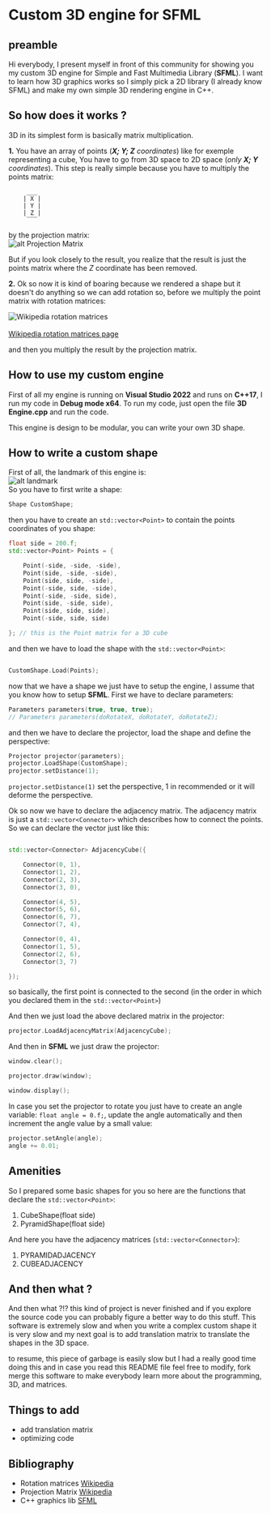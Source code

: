 ﻿# Custom 3D engine for SFML


## preamble

Hi everybody, I present myself in front of this community for showing
you my custom 3D engine for Simple and Fast Multimedia Library (**SFML**).
I want to learn how 3D graphics works so I simply pick a 2D library (I already
know SFML) and make my own simple 3D rendering engine in C++.


## So how does it works ?

3D in its simplest form is basically matrix multiplication.

**1.** You have an array of points (***X; Y; Z** coordinates*) like for exemple 
representing a cube, You have to go from 3D space to 2D space 
(*only **X; Y** coordinates*).
This step is really simple because you have to multiply the points matrix:
```
     ___
    | X |
    | Y |
    | Z |
     ‾‾‾
```
by the projection matrix:<br/>
![alt Projection Matrix](https://wikimedia.org/api/rest_v1/media/math/render/svg/0fae863970e466a20b888f60585547bef7e06837)


But if you look closely to the result, you realize that the result is
just the points matrix where the *Z* coordinate has been removed.


**2.** Ok so now it is kind of boaring because we rendered a shape but it
doesn't do anything so we can add rotation so, before we multiply the point
matrix with rotation matrices:

![Wikipedia rotation matrices](https://wikimedia.org/api/rest_v1/media/math/render/svg/39b17b4c8417e071083a2a1756d51014d5b34900)<br/><br/>
[Wikipedia rotation matrices page](https://en.wikipedia.org/wiki/Rotation_matrix)

and then you multiply the result by the projection matrix.

## How to use my custom engine

First of all my engine is running on **Visual Studio 2022** and runs on
**C++17**, I run my code in **Debug mode x64**.
To run my code, just open the file **3D Engine.cpp** and run the code.

This engine is design to be modular, you can write your own 3D shape.

## How to write a custom shape
First of all, the landmark of this engine is: <br/>
![alt landmark](http://ixd.education/wp-content/uploads/2014/02/espace3D-021.jpg)
<br/>So you have to first write a shape:
```cpp
Shape CustomShape;

```
then you have to create an ```std::vector<Point>``` to contain
the points coordinates of you shape:

```cpp
float side = 200.f;
std::vector<Point> Points = {

    Point(-side, -side, -side),
    Point(side, -side, -side),
    Point(side, side, -side),
    Point(-side, side, -side),
    Point(-side, -side, side),
    Point(side, -side, side),
    Point(side, side, side),
    Point(-side, side, side)

}; // this is the Point matrix for a 3D cube

```

and then we have to load the shape with the ```std::vector<Point>```:
```cpp

CustomShape.Load(Points);

```
now that we have a shape we just have to setup the engine, I assume that 
you know how to setup **SFML**.
First we have to declare parameters:
```cpp
Parameters parameters(true, true, true); 
// Parameters parameters(doRotateX, doRotateY, doRotateZ);
```

and then we have to declare the projector, load the shape and define
the perspective:
```cpp
Projector projector(parameters);
projector.LoadShape(CustomShape);
projector.setDistance(1);

```

```projector.setDistance(1)``` set the perspective, 1 in recommended or
it will deforme the perspective.


Ok so now we have to declare the adjacency matrix.
The adjacency matrix is just a ```std::vector<Connector>```
which describes how to connect the points.
So we can declare the vector just like this:
```cpp

std::vector<Connector> AdjacencyCube({

    Connector(0, 1),
    Connector(1, 2),
    Connector(2, 3),
    Connector(3, 0),

    Connector(4, 5),
    Connector(5, 6),
    Connector(6, 7),
    Connector(7, 4),

    Connector(0, 4),
    Connector(1, 5),
    Connector(2, 6),
    Connector(3, 7)

});

```

so basically, the first point is connected to the second (in the order 
in which you declared them in the ```std::vector<Point>```)



And then we just load the above declared matrix in the projector:
```cpp
projector.LoadAdjacencyMatrix(AdjacencyCube);
```

And then in **SFML** we just draw the projector:
```cpp
window.clear();

projector.draw(window);

window.display();
```

In case you set the projector to rotate you just have to create an
angle variable: ```float angle = 0.f;```,
update the angle automatically and then increment the angle value by
a small value:
```cpp
projector.setAngle(angle);
angle += 0.01;
```

## Amenities
So I prepared some basic shapes for you so
here are the functions that declare the ```std::vector<Point>```:<br/>
1. CubeShape(float side)
2. PyramidShape(float side)

And here you have the adjacency matrices (```std::vector<Connector>```):
1. PYRAMIDADJACENCY
2. CUBEADJACENCY

## And then what ?

And then what ?!? this kind of project is never finished and if you explore
the source code you can probably figure a better way to do this stuff.
This software is extremely slow and when you write a complex custom
shape it is very slow and my next goal is to add translation matrix
to translate the shapes in the 3D space.

to resume, this piece of garbage is easily slow but I had a really
good time doing this and in case you read this README file feel free
to modify, fork merge this software to make everybody learn more about
the programming, 3D, and matrices.

## Things to add

- add translation matrix
- optimizing code 

## Bibliography
- Rotation matrices [Wikipedia](https://en.wikipedia.org/wiki/Rotation_matrix)
- Projection Matrix [Wikipedia](https://en.wikipedia.org/wiki/Projection_matrix)
- C++ graphics lib [SFML](https://www.sfml-dev.org/index.php) 